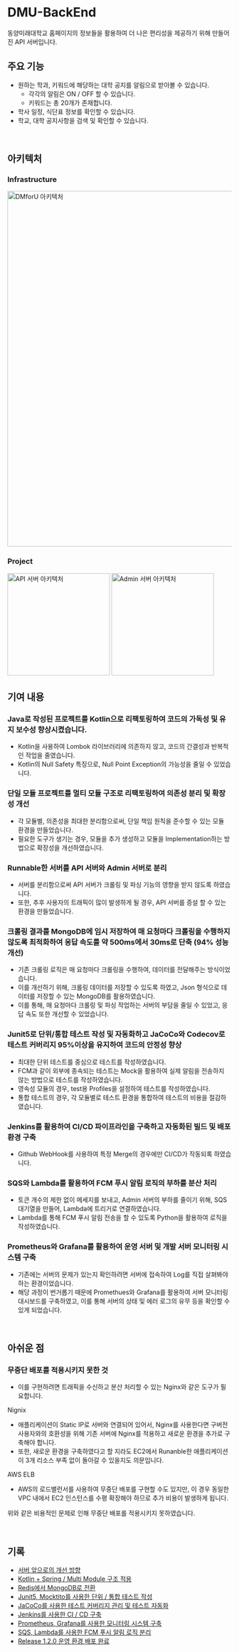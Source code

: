 # DMU-BackEnd
동양미래대학교 홈페이지의 정보들을 활용하여 더 나은 편리성을 제공하기 위해 만들어진 API 서버입니다. <br>

## 주요 기능
- 원하는 학과, 키워드에 해당하는 대학 공지를 알림으로 받아볼 수 있습니다.
  - 각각의 알림은 ON / OFF 할 수 있습니다.
  - 키워드는 총 20개가 존재합니다.
- 학사 일정, 식단표 정보를 확인할 수 있습니다.
- 학교, 대학 공지사항을 검색 및 확인할 수 있습니다.

<br>

## 아키텍처
### Infrastructure
<img width="800" alt="DMforU 아키텍처" src="https://github.com/user-attachments/assets/dd70b92a-f255-42d6-93e3-9c7a6ff20688">

### Project
<img height="230" alt="API 서버 아키텍처" src="https://github.com/user-attachments/assets/96102a3a-18e2-4667-ab6b-fc93df4e7831">
<img height="230" alt="Admin 서버 아키텍처" src="https://github.com/user-attachments/assets/4e92e493-3510-40c3-8ec7-b147378190b3">

<br>

## 기여 내용
### Java로 작성된 프로젝트를 Kotlin으로 리팩토링하여 코드의 가독성 및 유지 보수성 향상시켰습니다.
- Kotlin을 사용하여 Lombok 라이브러리에 의존하지 않고, 코드의 간결성과 반복적인 작업을 줄였습니다.
- Kotlin의 Null Safety 특징으로, Null Point Exception의 가능성을 줄일 수 있었습니다.

### 단일 모듈 프로젝트를 멀티 모듈 구조로 리팩토링하여 의존성 분리 및 확장성 개선
- 각 모듈별, 의존성을 최대한 분리함으로써, 단일 책임 원칙을 준수할 수 있는 모듈 환경을 만들었습니다. 
- 필요한 도구가 생기는 경우, 모듈을 추가 생성하고 모듈을 Implementation하는 방법으로 확장성을 개선하였습니다.

### Runnable한 서버를 API 서버와 Admin 서버로 분리
- 서버를 분리함으로써 API 서버가 크롤링 및 파싱 기능의 영향을 받지 않도록 하였습니다.
- 또한, 추후 사용자의 트래픽이 많이 발생하게 될 경우, API 서버를 증설 할 수 있는 환경을 만들었습니다.

### 크롤링 결과를 MongoDB에 임시 저장하여 매 요청마다 크롤링을 수행하지 않도록 최적화하여 응답 속도를 약 500ms에서 30ms로 단축 (94% 성능 개선)
- 기존 크롤링 로직은 매 요청마다 크롤링을 수행하여, 데이터를 전달해주는 방식이었습니다.
- 이를 개선하기 위해, 크롤링 데이터를 저장할 수 있도록 하였고, Json 형식으로 데이터를 저장할 수 있는 MongoDB를 활용하였습니다.
- 이를 통해, 매 요청마다 크롤링 및 파싱 작업하는 서버의 부담을 줄일 수 있었고, 응답 속도 또한 개선할 수 있었습니다.

### Junit5로 단위/통합 테스트 작성 및 자동화하고 JaCoCo와 Codecov로 테스트 커버리지 95%이상을 유지하여 코드의 안정성 향상
- 최대한 단위 테스트를 중심으로 테스트를 작성하였습니다.
- FCM과 같이 외부에 종속되는 테스트는 Mock을 활용하여 실제 알림을 전송하지 않는 방법으로 테스트를 작성하였습니다.
- 영속성 모듈의 경우, test용 Profiles을 설정하여 테스트를 작성하였습니다.
- 통합 테스트의 경우, 각 모듈별로 테스트 환경을 통합하여 테스트의 비용을 절감하였습니다.

### Jenkins를 활용하여 CI/CD 파이프라인을 구축하고 자동화된 빌드 및 배포 환경 구축
- Github WebHook를 사용하여 특정 Merge의 경우에만 CI/CD가 작동되록 하였습니다.

### SQS와 Lambda를 활용하여 FCM 푸시 알림 로직의 부하를 분산 처리
- 토큰 개수의 제한 없이 메세지를 보내고, Admin 서버의 부하를 줄이기 위해, SQS 대기열을 만들어, Lambda에 트리거로 연결하였습니다.
- Lambda를 통해 FCM 푸시 알림 전송을 할 수 있도록 Python을 활용하여 로직을 작성하였습니다.

### Prometheus와 Grafana를 활용하여 운영 서버 및 개발 서버 모니터링 시스템 구축
- 기존에는 서버의 문제가 있는지 확인하려면 서버에 접속하여 Log를 직접 살펴봐야 하는 환경이었습니다.
- 해당 과정이 번거롭기 때문에 Promethues와 Grafana를 활용하여 서버 모니터링 대시보드를 구축하였고, 이를 통해 서버의 상태 및 에러 로그의 유무 등을 확인할 수 있게 되었습니다.

<br>

## 아쉬운 점
### 무중단 배포를 적용시키지 못한 것
- 이를 구현하려면 트래픽을 수신하고 분산 처리할 수 있는 Nginx와 같은 도구가 필요합니다.

Nignix
- 애플리케이션이 Static IP로 서버와 연결되어 있어서, Nginx를 사용한다면 구버전 사용자와의 호환성을 위해 기존 서버에 Nginx를 적용하고 새로운 환경을 추가로 구축해야 합니다.
- 또한, 새로운 환경을 구축하였다고 할 지라도 EC2에서 Runanble한 애플리케이션이 3개 리소스 부족 없이 돌아갈 수 있을지도 의문입니다.

AWS ELB
- AWS의 로드밸런서를 사용하여 무중단 배포를 구현할 수도 있지만, 이 경우 동일한 VPC 내에서 EC2 인스턴스를 수평 확장해야 하므로 추가 비용이 발생하게 됩니다.

위와 같은 비용적인 문제로 인해 무중단 배포를 적용시키지 못하였습니다.

<br>

## 기록
- [서버 앞으로의 개선 방향](https://rlwnd2577.tistory.com/entry/DMforU-%EC%84%9C%EB%B2%84-%EC%95%9E%EC%9C%BC%EB%A1%9C%EC%9D%98-%EA%B0%9C%EC%84%A0-%EB%B0%A9%ED%96%A5)
- [Kotlin + Spring / Multi Module 구조 적용](https://rlwnd2577.tistory.com/entry/DMforU-%EC%84%9C%EB%B2%84-%EC%95%9E%EC%9C%BC%EB%A1%9C%EC%9D%98-%EA%B0%9C%EC%84%A0-%EB%B0%A9%ED%96%A5) 
- [Redis에서 MongoDB로 전환](https://rlwnd2577.tistory.com/entry/DMforU-Redis%EC%97%90%EC%84%9C-MongoDB%EB%A1%9C-%EC%A0%84%ED%99%98) 
- [Junit5, Mocktito를 사용한 단위 / 통합 테스트 작성](https://rlwnd2577.tistory.com/entry/DMforU-Jnuit5-Mocktito-%ED%85%8C%EC%8A%A4%ED%8A%B8-%EC%BD%94%EB%93%9C-%EC%9E%91%EC%84%B1) 
- [JaCoCo를 사용한 테스트 커버리지 관리 및 테스트 자동화](https://rlwnd2577.tistory.com/entry/DMforU-%ED%85%8C%EC%8A%A4%ED%8A%B8-%EC%BB%A4%EB%B2%84%EB%A6%AC%EC%A7%80-%EA%B4%80%EB%A6%AC-%EB%B0%8F-%ED%85%8C%EC%8A%A4%ED%8A%B8-%EC%9E%90%EB%8F%99%ED%99%94) 
- [Jenkins를 사용한 CI / CD 구축](https://rlwnd2577.tistory.com/entry/DMforU-Multi-Module-%ED%94%84%EB%A1%9C%EC%A0%9D%ED%8A%B8-Jenkins-CI-CD-%EA%B5%AC%EC%B6%95) 
- [Prometheus, Grafana를 사용한 모니터링 시스템 구축](https://rlwnd2577.tistory.com/entry/DMforU-Prometheus-Grafana-%EB%AA%A8%EB%8B%88%ED%84%B0%EB%A7%81-%EC%8B%9C%EC%8A%A4%ED%85%9C-%EA%B5%AC%EC%B6%95) 
- [SQS, Lambda를 사용한 FCM 푸시 알림 로직 분리](https://rlwnd2577.tistory.com/entry/DMforU-FCM-%EB%A9%94%EC%8B%9C%EC%A7%80-%EC%A0%84%EC%86%A1%EC%97%90-SQS-%ED%99%9C%EC%9A%A9) 
- [Release 1.2.0 운영 환경 배포 완료](https://rlwnd2577.tistory.com/entry/DMforU-Release-120-%EB%B0%B0%ED%8F%AC-%EC%99%84%EB%A3%8C) 

  

